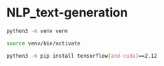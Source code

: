 # NLP_text-generation

```sh
python3 -m venv venv
```

```sh
source venv/bin/activate
```

```sh
python3 -m pip install tensorflow[and-cuda]==2.12
```